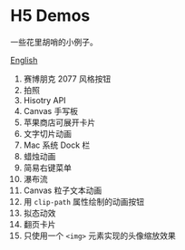 # H5 Demos

一些花里胡哨的小例子。

[English](./README.md)

1. 赛博朋克 2077 风格按钮
2. 拍照
3. Hisotry API
4. Canvas 手写板
5. 苹果商店可展开卡片
6. 文字切片动画
7. Mac 系统 Dock 栏
8. 蜡烛动画
9. 简易右键菜单
10. 瀑布流
11. Canvas 粒子文本动画
12. 用 `clip-path` 属性绘制的动画按钮
13. 拟态动效
14. 翻页卡片
15. 只使用一个 `<img>` 元素实现的头像缩放效果
